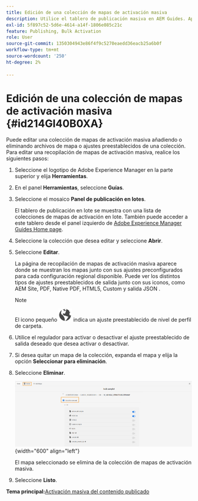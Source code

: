 ```yaml
---
title: Edición de una colección de mapas de activación masiva
description: Utilice el tablero de publicación masiva en AEM Guides. Aprenda a editar una colección de mapas de activación masiva añadiendo o eliminando archivos de mapa.
exl-id: 5f897c52-5d6e-4614-a14f-1806e085c21c
feature: Publishing, Bulk Activation
role: User
source-git-commit: 1350304943e86f4f9c5270eaedd36eacb25a6b0f
workflow-type: tm+mt
source-wordcount: '250'
ht-degree: 2%

---
```


# Edición de una colección de mapas de activación masiva {#id214GI40B0XA}

Puede editar una colección de mapas de activación masiva añadiendo o eliminando archivos de mapa o ajustes preestablecidos de una colección. Para editar una recopilación de mapas de activación masiva, realice los siguientes pasos:

1. Seleccione el logotipo de Adobe Experience Manager en la parte superior y elija **Herramientas**.

1. En el panel **Herramientas**, seleccione **Guías**.

1. Seleccione el mosaico **Panel de publicación en lotes**.

   El tablero de publicación en lote se muestra con una lista de colecciones de mapas de activación en lote. También puede acceder a este tablero desde el panel izquierdo de [Adobe Experience Manager Guides Home page](intro-home-page.md).

1. Seleccione la colección que desea editar y seleccione **Abrir**.

1. Seleccione **Editar**.

   La página de recopilación de mapas de activación masiva aparece donde se muestran los mapas junto con sus ajustes preconfigurados para cada configuración regional disponible.
Puede ver los distintos tipos de ajustes preestablecidos de salida junto con sus iconos, como AEM Site, PDF, Native PDF, HTML5, Custom y salida JSON
.

   >[!NOTE]
   >
   > El icono pequeño ![](images/global-preset-icon.svg) indica un ajuste preestablecido de nivel de perfil de carpeta.


1. Utilice el regulador para activar o desactivar el ajuste preestablecido de salida deseado que desea activar o desactivar.

1. Si desea quitar un mapa de la colección, expanda el mapa y elija la opción **Seleccionar para eliminación**.

1. Seleccione **Eliminar**.

   ![](images/bulk-activation-delete-map.png){width="600" align="left"}

   El mapa seleccionado se elimina de la colección de mapas de activación masiva.

1. Seleccione **Listo**.


**Tema principal:**&#x200B;[ Activación masiva del contenido publicado](conf-bulk-activation.md)
